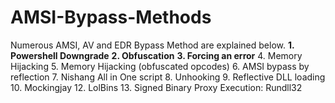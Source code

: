 # AMSI-Bypass-Methods
Numerous AMSI, AV and EDR Bypass Method are explained below.
**1. Powershell Downgrade**
**2. Obfuscation**
**3. Forcing an error**
4. Memory Hijacking
5. Memory Hijacking (obfuscated opcodes)
6. AMSI bypass by reflection
7. Nishang All in One script
8. Unhooking
9. Reflective DLL loading
10. Mockingjay
12. LolBins
13. Signed Binary Proxy Execution: Rundll32
